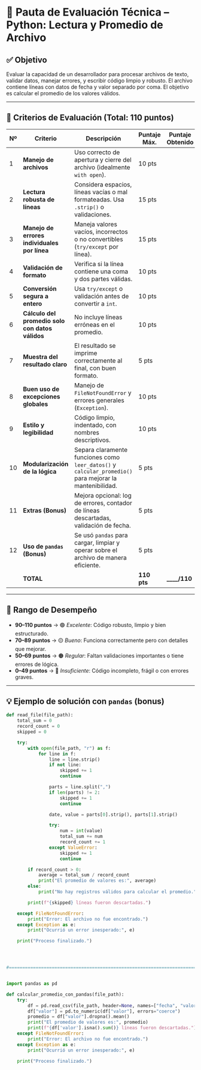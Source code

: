 # 🧪 Pauta de Evaluación Técnica – Python: Lectura y Promedio de Archivo

## ✅ Objetivo

Evaluar la capacidad de un desarrollador para procesar archivos de texto, validar datos, manejar errores, y escribir código limpio y robusto. El archivo contiene líneas con datos de fecha y valor separado por coma. El objetivo es calcular el promedio de los valores válidos.

---

## 📝 Criterios de Evaluación (Total: 110 puntos)

| Nº | Criterio | Descripción | Puntaje Máx. | Puntaje Obtenido |
|----|----------|-------------|---------------|------------------|
| 1 | **Manejo de archivos** | Uso correcto de apertura y cierre del archivo (idealmente `with open`). | 10 pts |         |
| 2 | **Lectura robusta de líneas** | Considera espacios, líneas vacías o mal formateadas. Usa `.strip()` o validaciones. | 15 pts |         |
| 3 | **Manejo de errores individuales por línea** | Maneja valores vacíos, incorrectos o no convertibles (`try/except` por línea). | 15 pts |         |
| 4 | **Validación de formato** | Verifica si la línea contiene una coma y dos partes válidas. | 10 pts |         |
| 5 | **Conversión segura a entero** | Usa `try/except` o validación antes de convertir a `int`. | 10 pts |         |
| 6 | **Cálculo del promedio solo con datos válidos** | No incluye líneas erróneas en el promedio. | 10 pts |         |
| 7 | **Muestra del resultado claro** | El resultado se imprime correctamente al final, con buen formato. | 5 pts  |         |
| 8 | **Buen uso de excepciones globales** | Manejo de `FileNotFoundError` y errores generales (`Exception`). | 10 pts |         |
| 9 | **Estilo y legibilidad** | Código limpio, indentado, con nombres descriptivos. | 10 pts |         |
| 10 | **Modularización de la lógica** | Separa claramente funciones como `leer_datos()` y `calcular_promedio()` para mejorar la mantenibilidad. | 5 pts |         |
| 11 | **Extras (Bonus)** | Mejora opcional: log de errores, contador de líneas descartadas, validación de fecha. | 5 pts  |         |
| 12 | **Uso de `pandas` (Bonus)** | Se usó `pandas` para cargar, limpiar y operar sobre el archivo de manera eficiente. | 5 pts |         |
|    | **TOTAL** | | **110 pts** | **____/110** |

---

## 🎯 Rango de Desempeño

- **90–110 puntos** → 🟢 *Excelente*: Código robusto, limpio y bien estructurado.
- **70–89 puntos** → 🟡 *Bueno*: Funciona correctamente pero con detalles que mejorar.
- **50–69 puntos** → 🟠 *Regular*: Faltan validaciones importantes o tiene errores de lógica.
- **0–49 puntos** → 🔴 *Insuficiente*: Código incompleto, frágil o con errores graves.

---

## 💡 Ejemplo de solución con `pandas` (bonus)

```python
def read_file(file_path):
    total_sum = 0
    record_count = 0
    skipped = 0

    try:
        with open(file_path, "r") as f:
            for line in f:
                line = line.strip()
                if not line:
                    skipped += 1
                    continue

                parts = line.split(",")
                if len(parts) != 2:
                    skipped += 1
                    continue

                date, value = parts[0].strip(), parts[1].strip()

                try:
                    num = int(value)
                    total_sum += num
                    record_count += 1
                except ValueError:
                    skipped += 1
                    continue

        if record_count > 0:
            average = total_sum / record_count
            print("El promedio de valores es:", average)
        else:
            print("No hay registros válidos para calcular el promedio.")

        print(f"{skipped} líneas fueron descartadas.")

    except FileNotFoundError:
        print("Error: El archivo no fue encontrado.")
    except Exception as e:
        print("Ocurrió un error inesperado:", e)

    print("Proceso finalizado.")




#===============================================================================


import pandas as pd

def calcular_promedio_con_pandas(file_path):
    try:
        df = pd.read_csv(file_path, header=None, names=["fecha", "valor"])
        df["valor"] = pd.to_numeric(df["valor"], errors="coerce")
        promedio = df["valor"].dropna().mean()
        print("El promedio de valores es:", promedio)
        print(f"{df['valor'].isna().sum()} líneas fueron descartadas.")
    except FileNotFoundError:
        print("Error: El archivo no fue encontrado.")
    except Exception as e:
        print("Ocurrió un error inesperado:", e)

    print("Proceso finalizado.")
